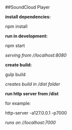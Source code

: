 ##SoundCloud Player

**install dependencies:**

npm install

**run in development:**

npm start 

_serving from //localhost:8080_

**create build:**

gulp build

_creates build in /dist folder_

**run http server from /dist**

for example:

http-server -a127.0.0.1 -p7000 

_runs on //localhost:7000_



